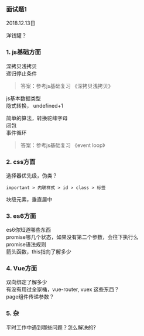 
### 面试题1
2018.12.13日

洋钱罐？

### 1. js基础方面

深拷贝浅拷贝  
递归停止条件  
>答案：参考js基础复习 《深拷贝浅拷贝》

js基本数据类型  
隐式转换， undefined+1  

简单的算法，转换驼峰字母  
闭包  
事件循环  
>答案：参考js基础复习 《event loop》


### 2. css方面 
选择器优先级，伪类？  
	
	important > 内联样式 > id > class > 标签
块级元素，垂直居中  

### 3. es6方面

es6你知道哪些东西   
promise哪几个状态，如果没有第二个参数，会往下执行么  
promise语法规则  
箭头函数，this指向了解多少

### 4. Vue方面
双向绑定了解多少  
有没有用过全家桶，vue-router, vuex 这些东西？  
page组件传递参数？  

### 5. 杂
平时工作中遇到哪些问题？怎么解决的?



